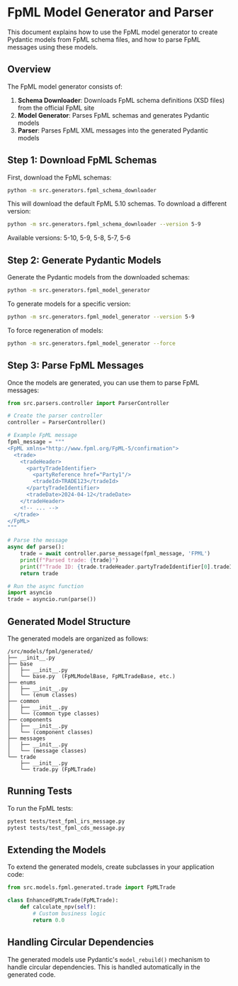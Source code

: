 # FpML Model Generator and Parser

This document explains how to use the FpML model generator to create Pydantic models from FpML schema files, and how to parse FpML messages using these models.

## Overview

The FpML model generator consists of:

1. **Schema Downloader**: Downloads FpML schema definitions (XSD files) from the official FpML site
2. **Model Generator**: Parses FpML schemas and generates Pydantic models
3. **Parser**: Parses FpML XML messages into the generated Pydantic models

## Step 1: Download FpML Schemas

First, download the FpML schemas:

```bash
python -m src.generators.fpml_schema_downloader
```

This will download the default FpML 5.10 schemas. To download a different version:

```bash
python -m src.generators.fpml_schema_downloader --version 5-9
```

Available versions: 5-10, 5-9, 5-8, 5-7, 5-6

## Step 2: Generate Pydantic Models

Generate the Pydantic models from the downloaded schemas:

```bash
python -m src.generators.fpml_model_generator
```

To generate models for a specific version:

```bash
python -m src.generators.fpml_model_generator --version 5-9
```

To force regeneration of models:

```bash
python -m src.generators.fpml_model_generator --force
```

## Step 3: Parse FpML Messages

Once the models are generated, you can use them to parse FpML messages:

```python
from src.parsers.controller import ParserController

# Create the parser controller
controller = ParserController()

# Example FpML message
fpml_message = """
<FpML xmlns="http://www.fpml.org/FpML-5/confirmation">
  <trade>
    <tradeHeader>
      <partyTradeIdentifier>
        <partyReference href="Party1"/>
        <tradeId>TRADE123</tradeId>
      </partyTradeIdentifier>
      <tradeDate>2024-04-12</tradeDate>
    </tradeHeader>
    <!-- ... -->
  </trade>
</FpML>
"""

# Parse the message
async def parse():
    trade = await controller.parse_message(fpml_message, 'FPML')
    print(f"Parsed trade: {trade}")
    print(f"Trade ID: {trade.tradeHeader.partyTradeIdentifier[0].tradeId}")
    return trade

# Run the async function
import asyncio
trade = asyncio.run(parse())
```

## Generated Model Structure

The generated models are organized as follows:

```
/src/models/fpml/generated/
├── __init__.py
├── base
│   ├── __init__.py
│   └── base.py  (FpMLModelBase, FpMLTradeBase, etc.)
├── enums
│   ├── __init__.py
│   └── (enum classes)
├── common
│   ├── __init__.py
│   └── (common type classes)
├── components
│   ├── __init__.py
│   └── (component classes)
├── messages
│   ├── __init__.py
│   └── (message classes)
└── trade
    ├── __init__.py
    └── trade.py (FpMLTrade)
```

## Running Tests

To run the FpML tests:

```bash
pytest tests/test_fpml_irs_message.py
pytest tests/test_fpml_cds_message.py
```

## Extending the Models

To extend the generated models, create subclasses in your application code:

```python
from src.models.fpml.generated.trade import FpMLTrade

class EnhancedFpMLTrade(FpMLTrade):
    def calculate_npv(self):
        # Custom business logic
        return 0.0
```

## Handling Circular Dependencies

The generated models use Pydantic's `model_rebuild()` mechanism to handle circular dependencies. This is handled automatically in the generated code. 